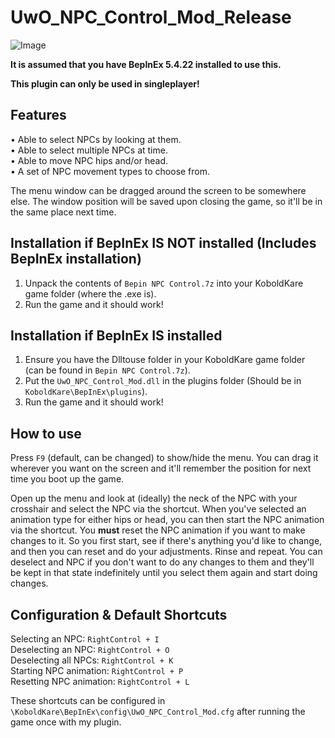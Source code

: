 # UwO_NPC_Control_Mod_Release
![Image](https://github.com/user-attachments/assets/08d45935-cc40-4e98-8c3d-10340d686933)

**It is assumed that you have BepInEx 5.4.22 installed to use this.**

**This plugin can only be used in singleplayer!**

## Features
• Able to select NPCs by looking at them.  
• Able to select multiple NPCs at time.  
• Able to move NPC hips and/or head.  
• A set of NPC movement types to choose from.

The menu window can be dragged around the screen to be somewhere else. The window position will be saved upon closing the game, so it'll be in the same place next time.

## Installation if BepInEx IS NOT installed (Includes BepInEx installation)
1. Unpack the contents of `Bepin NPC Control.7z` into your KoboldKare game folder (where the .exe is).
2. Run the game and it should work!

## Installation if BepInEx IS installed
1. Ensure you have the Dlltouse folder in your KoboldKare game folder (can be found in `Bepin NPC Control.7z`).
2. Put the `UwO_NPC_Control_Mod.dll` in the plugins folder (Should be in `KoboldKare\BepInEx\plugins`).
3. Run the game and it should work!

## How to use
Press `F9` (default, can be changed) to show/hide the menu. You can drag it wherever you want on the screen and it'll remember the position for next time you boot up the game.

Open up the menu and look at (ideally) the neck of the NPC with your crosshair and select the NPC via the shortcut.
When you've selected an animation type for either hips or head, you can then start the NPC animation via the shortcut.
You **must** reset the NPC animation if you want to make changes to it. So you first start, see if there's anything you'd like to change, and then you can reset and do your adjustments.
Rinse and repeat. You can deselect and NPC if you don't want to do any changes to them and they'll be kept in that state indefinitely until you select them again and start doing changes.

## Configuration & Default Shortcuts
Selecting an NPC: `RightControl + I`  
Deselecting an NPC: `RightControl + O`  
Deselecting all NPCs: `RightControl + K`  
Starting NPC animation: `RightControl + P`  
Resetting NPC animation: `RightControl + L`

These shortcuts can be configured in `\KoboldKare\BepInEx\config\UwO_NPC_Control_Mod.cfg` after running the game once with my plugin.
